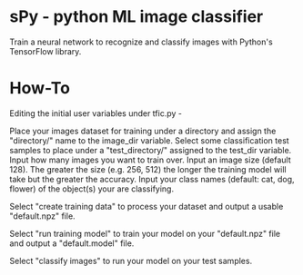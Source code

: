 # sPy - python ML image classifier
Train a neural network to recognize and classify images with Python's TensorFlow library.

# How-To
Editing the initial user variables under tfic.py -

Place your images dataset for training under a directory and assign the "directory/" name to the image_dir variable.
Select some classification test samples to place under a "test_directory/" assigned to the test_dir variable.
Input how many images you want to train over.
Input an image size (default 128). The greater the size (e.g. 256, 512) the longer the training model will take but the greater the accuracy.
Input your class names (default: cat, dog, flower) of the object(s) your are classifying.

Select "create training data" to process your dataset and output a usable "default.npz" file.

Select "run training model" to train your model on your "default.npz" file and output a "default.model" file.

Select "classify images" to run your model on your test samples.
